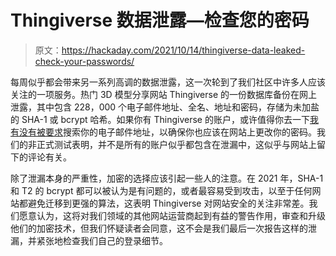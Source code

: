 # Thingiverse 数据泄露—检查您的密码

> 原文：<https://hackaday.com/2021/10/14/thingiverse-data-leaked-check-your-passwords/>

每周似乎都会带来另一系列高调的数据泄露，这一次轮到了我们社区中许多人应该关注的一项服务。热门 3D 模型分享网站 Thingiverse 的一份数据库备份在网上泄露，其中包含 228，000 个电子邮件地址、全名、地址和密码，存储为未加盐的 SHA-1 或 bcrypt 哈希。如果你有 Thingiverse 的账户，或许值得你去一下[我有没有被要求](https://haveibeenpwned.com/)搜索你的电子邮件地址，以确保你也应该在网站上更改你的密码。我们的非正式测试表明，并不是所有的账户似乎都包含在泄漏中，这似乎与网站上留下的评论有关。

除了泄漏本身的严重性，加密的选择应该引起一些人的注意。在 2021 年，SHA-1 和 T2 的 bcrypt 都可以被认为是有问题的，或者最容易受到攻击，以至于任何网站都避免迁移到更强的算法，这表明 Thingiverse 对网站安全的关注非常差。我们愿意认为，这将对我们领域的其他网站运营商起到有益的警告作用，审查和升级他们的加密技术，但我们怀疑读者会同意，这不会是我们最后一次报告这样的泄漏，并紧张地检查我们自己的登录细节。